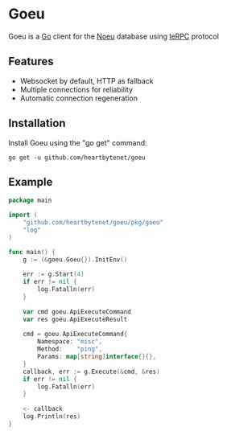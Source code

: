# Goeu

Goeu is a [Go](https://go.dev/) client for the [Noeu](https://gitlab.com/heartbytenet/noeu) database using [leRPC](https://github.com/heartbytenet/go-leRPC) protocol

Features
-------

* Websocket by default, HTTP as fallback
* Multiple connections for reliability
* Automatic connection regeneration

Installation
-------

Install Goeu using the "go get" command:
```shell
go get -u github.com/heartbytenet/goeu
```

Example
-------

```go
package main

import (
	"github.com/heartbytenet/goeu/pkg/goeu"
	"log"
)

func main() {
	g := (&goeu.Goeu{}).InitEnv()
	
	err := g.Start(4)
	if err != nil {
		log.Fatalln(err)
	}
	
	var cmd goeu.ApiExecuteCommand
	var res goeu.ApiExecuteResult
	
	cmd = goeu.ApiExecuteCommand{
		Namespace: "misc",
		Method:    "ping",
		Params: map[string]interface{}{},
    }
	callback, err := g.Execute(&cmd, &res)
	if err != nil {
		log.Fatalln(err)
    }
	
	<- callback
	log.Println(res)
}
```